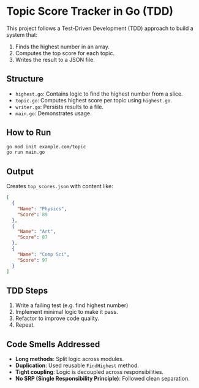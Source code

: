 # Topic Score Tracker in Go (TDD)

This project follows a Test-Driven Development (TDD) approach to build a system that:

1. Finds the highest number in an array.
2. Computes the top score for each topic.
3. Writes the result to a JSON file.

## Structure

- `highest.go`: Contains logic to find the highest number from a slice.
- `topic.go`: Computes highest score per topic using `highest.go`.
- `writer.go`: Persists results to a file.
- `main.go`: Demonstrates usage.

## How to Run

```bash
go mod init example.com/topic
go run main.go
```

## Output

Creates `top_scores.json` with content like:

```json
[
  {
    "Name": "Physics",
    "Score": 89
  },
  {
    "Name": "Art",
    "Score": 87
  },
  {
    "Name": "Comp Sci",
    "Score": 97
  }
]
```

## TDD Steps

1. Write a failing test (e.g. find highest number)
2. Implement minimal logic to make it pass.
3. Refactor to improve code quality.
4. Repeat.

## Code Smells Addressed

- **Long methods**: Split logic across modules.
- **Duplication**: Used reusable `FindHighest` method.
- **Tight coupling**: Logic is decoupled across responsibilities.
- **No SRP (Single Responsibility Principle)**: Followed clean separation.

